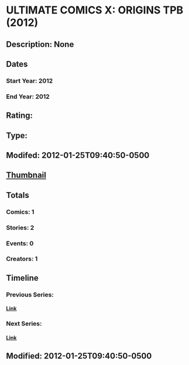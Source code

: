 # ULTIMATE COMICS X: ORIGINS TPB (2012)
## Description: None
## Dates
### Start Year: 2012
### End Year: 2012
## Rating: 
## Type: 
## Modifed: 2012-01-25T09:40:50-0500
## [Thumbnail](http://i.annihil.us/u/prod/marvel/i/mg/b/40/image_not_available.jpg)
## Totals
### Comics: 1
### Stories: 2
### Events: 0
### Creators: 1
## Timeline
### Previous Series: 
#### [Link]()
### Next Series: 
#### [Link]()
## Modified: 2012-01-25T09:40:50-0500